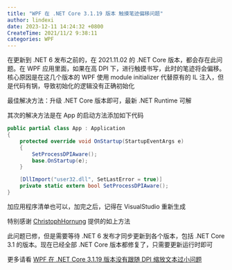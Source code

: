 ```yaml
---
title: "WPF 在 .NET Core 3.1.19 版本 触摸笔迹偏移问题"
author: lindexi
date: 2023-12-11 14:24:32 +0800
CreateTime: 2021/11/2 9:38:11
categories: WPF
---
```


在更新到 .NET 6 发布之前的，在 2021.11.02 的 .NET Core 版本，都会存在此问题。在 WPF 应用里面，如果在高 DPI 下，进行触摸书写，此时的笔迹将会偏移。核心原因是在这几个版本的 WPF 使用 module initializer 代替原有的 IL 注入，但是代码有锅，导致初始化的逻辑没有正确初始化

<!--more-->


<!-- CreateTime:2021/11/2 9:38:11 -->


<!-- 发布 -->

最佳解决方法：升级 .NET Core 版本即可，最新 .NET Runtime 可解

其次的解决方法是在 App 的启动方法添加如下代码

```csharp
public partial class App : Application
{
	protected override void OnStartup(StartupEventArgs e)
	{
		SetProcessDPIAware();
		base.OnStartup(e);
	}

	[DllImport("user32.dll", SetLastError = true)]
	private static extern bool SetProcessDPIAware();
}
```

加应用程序清单也可以，加完之后，记得在 VisualStudio 重新生成

特别感谢 [ChristophHornung](https://github.com/ChristophHornung) 提供的如上方法

此问题已修，但是需要等待 .NET 6 发布才同步更新到各个版本，包括 .NET Core 3.1 的版本。现在已经全部 .NET Core 版本都修复了，只需要更新运行时即可

更多请看 [WPF 在 .NET Core 3.1.19 版本没有跟随 DPI 缩放文本过小问题](https://blog.lindexi.com/post/WPF-%E5%9C%A8-.NET-Core-3.1.19-%E7%89%88%E6%9C%AC%E6%B2%A1%E6%9C%89%E8%B7%9F%E9%9A%8F-DPI-%E7%BC%A9%E6%94%BE%E6%96%87%E6%9C%AC%E8%BF%87%E5%B0%8F%E9%97%AE%E9%A2%98.html )
